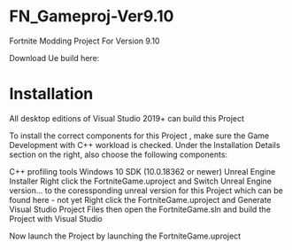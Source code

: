 # FN_Gameproj-Ver9.10
 Fortnite Modding Project For Version 9.10


Download Ue build here: 

# Installation

All desktop editions of Visual Studio 2019+ can build this Project

To install the correct components for this Project , make sure the Game Development with C++ workload is checked. Under the Installation Details section on the right, also choose the following components:

C++ profiling tools
Windows 10 SDK (10.0.18362 or newer)
Unreal Engine Installer Right click the FortniteGame.uproject and Switch Unreal Engine version... to the coressponding unreal version for this Project which can be found here - not yet
Right click the FortniteGame.uproject and Generate Visual Studio Project Files then open the FortniteGame.sln and build the Project with Visual Studio

Now launch the Project by launching the FortniteGame.uproject